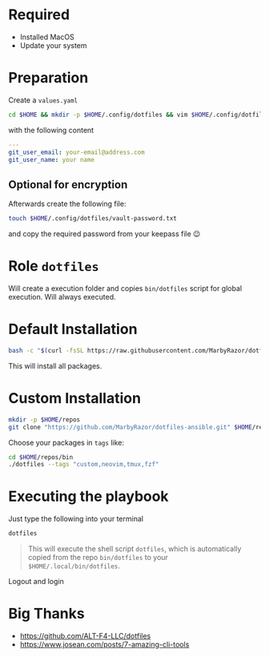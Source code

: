 # Required

- Installed MacOS
- Update your system

# Preparation

Create a `values.yaml`

```bash
cd $HOME && mkdir -p $HOME/.config/dotfiles && vim $HOME/.config/dotfiles/values.yaml
```

with the following content

```yaml
---
git_user_email: your-email@address.com
git_user_name: your name
```

## Optional for encryption

Afterwards create the following file:

```bash
touch $HOME/.config/dotfiles/vault-password.txt
```

and copy the required password from your keepass file :wink:

# Role `dotfiles`

Will create a execution folder and copies `bin/dotfiles` script for global execution.
Will always executed.

# Default Installation

```bash
bash -c "$(curl -fsSL https://raw.githubusercontent.com/MarbyRazor/dotfiles-ansible/main/bin/dotfiles)"
```

This will install all packages.

# Custom Installation

```bash
mkdir -p $HOME/repos
git clone "https://github.com/MarbyRazor/dotfiles-ansible.git" $HOME/repos
```

Choose your packages in `tags` like:

```bash
cd $HOME/repos/bin
./dotfiles --tags "custom,neovim,tmux,fzf"
```

# Executing the playbook

Just type the following into your terminal

```bash
dotfiles
```

> This will execute the shell script `dotfiles`, which is automatically copied from the repo `bin/dotfiles` to your `$HOME/.local/bin/dotfiles`.

Logout and login

# Big Thanks

- https://github.com/ALT-F4-LLC/dotfiles
- https://www.josean.com/posts/7-amazing-cli-tools
